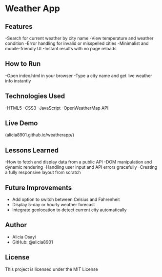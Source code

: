 # Weather App

## Features
-Search for current weather by city name
-View temperature and weather condition
-Error handling for invalid or misspelled cities
-Minimalist and mobile-friendly UI
-Instant results with no page reloads


## How to Run
-Open index.html in your browser
-Type a city name and get live weather info instantly

## Technologies Used
-HTML5
-CSS3
-JavaScript 
-OpenWeatherMap API

## Live Demo
(alicia8901.github.io/weatherapp/)

## Lessons Learned
-How to fetch and display data from a public API
-DOM manipulation and dynamic rendering
-Handling user input and API errors gracefully
-Creating a fully responsive layout from scratch

## Future Improvements
- Add option to switch between Celsius and Fahrenheit
- Display 5-day or hourly weather forecast
- Integrate geolocation to detect current city automatically

## Author
- Alicia Osayi
- GitHub: @alicia8901

## License
This project is licensed under the MIT License

